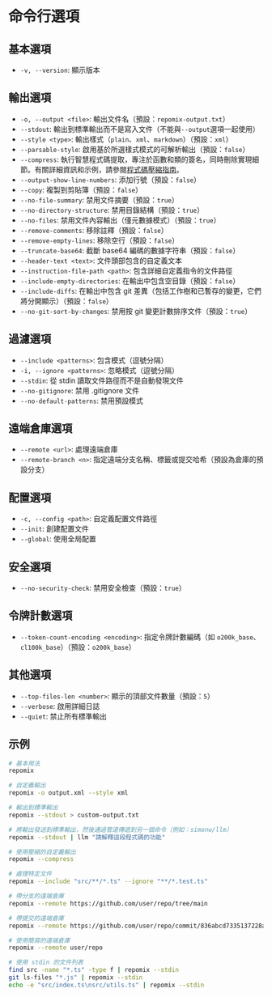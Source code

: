 # 命令行選項

## 基本選項
- `-v, --version`: 顯示版本

## 輸出選項
- `-o, --output <file>`: 輸出文件名（預設：`repomix-output.txt`）
- `--stdout`: 輸出到標準輸出而不是寫入文件（不能與`--output`選項一起使用）
- `--style <type>`: 輸出樣式（`plain`、`xml`、`markdown`）（預設：`xml`）
- `--parsable-style`: 啟用基於所選樣式模式的可解析輸出（預設：`false`）
- `--compress`: 執行智慧程式碼提取，專注於函數和類的簽名，同時刪除實現細節。有關詳細資訊和示例，請參閱[程式碼壓縮指南](code-compress)。
- `--output-show-line-numbers`: 添加行號（預設：`false`）
- `--copy`: 複製到剪貼簿（預設：`false`）
- `--no-file-summary`: 禁用文件摘要（預設：`true`）
- `--no-directory-structure`: 禁用目錄結構（預設：`true`）
- `--no-files`: 禁用文件內容輸出（僅元數據模式）（預設：`true`）
- `--remove-comments`: 移除註釋（預設：`false`）
- `--remove-empty-lines`: 移除空行（預設：`false`）
- `--truncate-base64`: 截斷 base64 編碼的數據字符串（預設：`false`）
- `--header-text <text>`: 文件頭部包含的自定義文本
- `--instruction-file-path <path>`: 包含詳細自定義指令的文件路徑
- `--include-empty-directories`: 在輸出中包含空目錄（預設：`false`）
- `--include-diffs`: 在輸出中包含 git 差異（包括工作樹和已暫存的變更，它們將分開顯示）（預設：`false`）
- `--no-git-sort-by-changes`: 禁用按 git 變更計數排序文件（預設：`true`）

## 過濾選項
- `--include <patterns>`: 包含模式（逗號分隔）
- `-i, --ignore <patterns>`: 忽略模式（逗號分隔）
- `--stdin`: 從 stdin 讀取文件路徑而不是自動發現文件
- `--no-gitignore`: 禁用 .gitignore 文件
- `--no-default-patterns`: 禁用預設模式

## 遠端倉庫選項
- `--remote <url>`: 處理遠端倉庫
- `--remote-branch <n>`: 指定遠端分支名稱、標籤或提交哈希（預設為倉庫的預設分支）

## 配置選項
- `-c, --config <path>`: 自定義配置文件路徑
- `--init`: 創建配置文件
- `--global`: 使用全局配置

## 安全選項
- `--no-security-check`: 禁用安全檢查（預設：`true`）

## 令牌計數選項
- `--token-count-encoding <encoding>`: 指定令牌計數編碼（如 `o200k_base`、`cl100k_base`）（預設：`o200k_base`）

## 其他選項
- `--top-files-len <number>`: 顯示的頂部文件數量（預設：`5`）
- `--verbose`: 啟用詳細日誌
- `--quiet`: 禁止所有標準輸出

## 示例

```bash
# 基本用法
repomix

# 自定義輸出
repomix -o output.xml --style xml

# 輸出到標準輸出
repomix --stdout > custom-output.txt

# 將輸出發送到標準輸出，然後通過管道傳遞到另一個命令（例如：simonw/llm）
repomix --stdout | llm "請解釋這段程式碼的功能"

# 使用壓縮的自定義輸出
repomix --compress

# 處理特定文件
repomix --include "src/**/*.ts" --ignore "**/*.test.ts"

# 帶分支的遠端倉庫
repomix --remote https://github.com/user/repo/tree/main

# 帶提交的遠端倉庫
repomix --remote https://github.com/user/repo/commit/836abcd7335137228ad77feb28655d85712680f1

# 使用簡寫的遠端倉庫
repomix --remote user/repo

# 使用 stdin 的文件列表
find src -name "*.ts" -type f | repomix --stdin
git ls-files "*.js" | repomix --stdin
echo -e "src/index.ts\nsrc/utils.ts" | repomix --stdin
```
